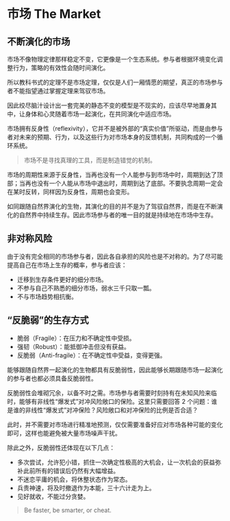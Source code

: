 # 市场 The Market

## 不断演化的市场

市场不像物理定律那样稳定不变，它更像是一个生态系统。参与者根据环境变化调整行为，策略的有效性会随时间演化。

所以教科书式的定理不是市场定理，仅仅是人们一厢情愿的期望，真正的市场参与者不能指望通过掌握定理来驾驭市场。

因此绞尽脑汁设计出一套完美的静态不变的模型是不现实的，应该尽早地置身其中，让身体和心灵随着市场一起演化，在共同演化中适应市场。

市场拥有反身性（reflexivity），它并不是被外部的“真实价值”所驱动，而是由参与者对未来的预期、行为，以及这些行为对市场本身的反馈机制，共同构成的一个循环系统。

> 市场不是寻找真理的工具，而是制造错觉的机制。

市场的周期性来源于反身性，当再也没有一个人能参与到市场中时，周期到达了顶部；当再也没有一个人能从市场中退出时，周期到达了底部。不要执念周期一定会在某时反转，同样因为反身性，周期也会变形。

如同跟随自然界演化的生物，其演化的目的并不是为了驾驭自然界，而是在不断演化的自然界中持续生存。因此市场参与者的唯一目的就是持续地在市场中生存。

## 非对称风险

由于没有完全相同的市场参与者，因此各自承担的风险也是不对称的。为了尽可能提高自己在市场上生存的概率，参与者应该：

- 迁移到生存条件更好的细分市场。
- 不参与自己不熟悉的细分市场，弱水三千只取一瓢。
- 不与市场趋势相抗衡。

## “反脆弱”的生存方式

- 脆弱（Fragile）：在压力和不确定性中受损。
- 强韧（Robust）：能抵御冲击但没有获益。
- 反脆弱（Anti-fragile）：在不确定性中受益，变得更强。

能够跟随自然界一起演化的生物都具有反脆弱性，因此能够长期跟随市场一起演化的参与者也都必须具备反脆弱性。

反脆弱性会堆砌冗余，以备不时之需。市场参与者需要时刻持有在未知风险来临时，能够有非线性“爆发式”对冲风险敞口的保险。这里只需要回答 2 个问题：谁是谁的非线性“爆发式”对冲保险？风险敞口和对冲保险的比例是否合适？

此时，并不需要对市场进行精准地预测，仅仅需要准备好应对市场各种可能的变化即可，这样也能避免被大量市场噪声干扰。

除此之外，反脆弱性还体现在以下几点：

- 多次尝试，允许犯小错，抓住一次确定性极高的大机会，让一次机会的获益弥补此前所有的错误后仍然有大幅增益。
- 不迷恋平庸的机会，将休整状态作为常态。
- 兵贵神速，将及时撤退作为本能，三十六计走为上。
- 见好就收，不能过分贪婪。

> Be faster, be smarter, or cheat.

